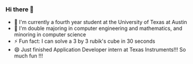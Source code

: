 ### Hi there 👋

- 🌱 I'm currently a fourth year student at the University of Texas at Austin
- 🔭 I'm double majoring in computer engineering and mathematics, and minoring in computer science
- ⚡ Fun fact: I can solve a 3 by 3 rubik's cube in 30 seconds
- 😄 Just finished Application Developer intern at Texas Instruments!!! So much fun !!!
<!--
**danielyang2000/danielyang2000** is a ✨ _special_ ✨ repository because its `README.md` (this file) appears on your GitHub profile.

Here are some ideas to get you started:

- 🔭 I’m currently working on ...
- 🌱 I’m currently learning ...
- 👯 I’m looking to collaborate on ...
- 🤔 I’m looking for help with ...
- 💬 Ask me about ...
- 📫 How to reach me: ...
- 😄 Pronouns: ...
- ⚡ Fun fact: ...
-->
